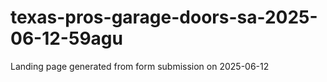 # texas-pros-garage-doors-sa-2025-06-12-59agu
Landing page generated from form submission on 2025-06-12
